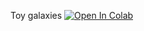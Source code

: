 
Toy galaxies [![Open In Colab](https://colab.research.google.com/assets/colab-badge.svg)](https://colab.research.google.com/github/HSE-LAMBDA/ML-IDS-private/blob/main/3_course/1_unsuperv/3_Toy_galaxies.ipynb)
